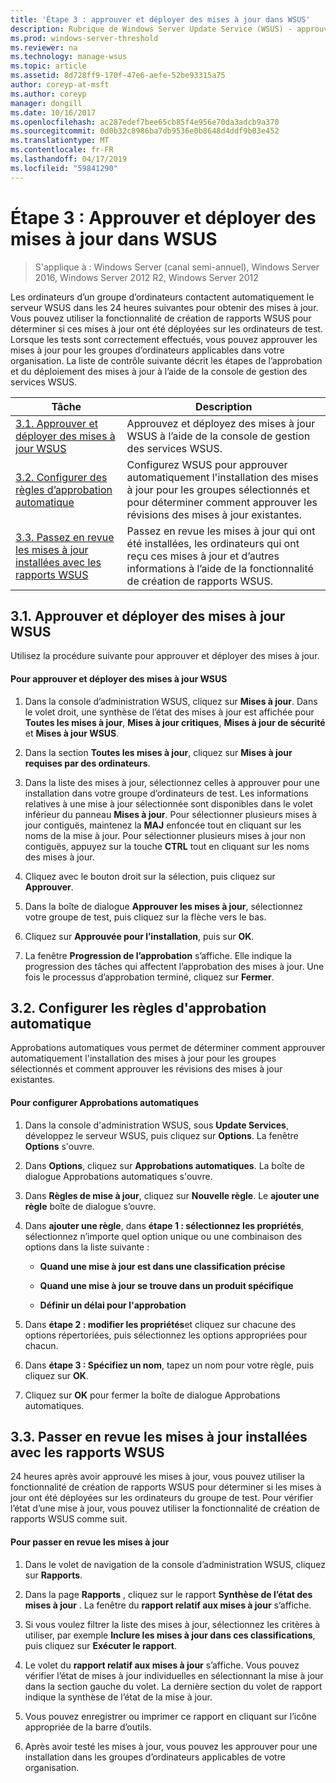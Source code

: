 ```yaml
---
title: 'Étape 3 : approuver et déployer des mises à jour dans WSUS'
description: Rubrique de Windows Server Update Service (WSUS) - approuver et déployer des mises à jour dans WSUS est la troisième étape dans un processus en quatre étapes pour le déploiement de WSUS
ms.prod: windows-server-threshold
ms.reviewer: na
ms.technology: manage-wsus
ms.topic: article
ms.assetid: 8d728ff9-170f-47e6-aefe-52be93315a75
author: coreyp-at-msft
ms.author: coreyp
manager: dongill
ms.date: 10/16/2017
ms.openlocfilehash: ac287edef7bee65cb85f4e956e70da3adcb9a370
ms.sourcegitcommit: 0d0b32c8986ba7db9536e0b8648d4ddf9b03e452
ms.translationtype: MT
ms.contentlocale: fr-FR
ms.lasthandoff: 04/17/2019
ms.locfileid: "59841290"
---
```

# <a name="step-3-approve-and-deploy-updates-in-wsus"></a>Étape 3 : Approuver et déployer des mises à jour dans WSUS

>S'applique à : Windows Server (canal semi-annuel), Windows Server 2016, Windows Server 2012 R2, Windows Server 2012

Les ordinateurs d’un groupe d’ordinateurs contactent automatiquement le serveur WSUS dans les 24 heures suivantes pour obtenir des mises à jour. Vous pouvez utiliser la fonctionnalité de création de rapports WSUS pour déterminer si ces mises à jour ont été déployées sur les ordinateurs de test. Lorsque les tests sont correctement effectués, vous pouvez approuver les mises à jour pour les groupes d’ordinateurs applicables dans votre organisation. La liste de contrôle suivante décrit les étapes de l’approbation et du déploiement des mises à jour à l’aide de la console de gestion des services WSUS.

|Tâche|Description|
|----|--------|
|[3.1. Approuver et déployer des mises à jour WSUS](3-approve-and-deploy-updates-in-wsus.md#BKM_3.1.)|Approuvez et déployez des mises à jour WSUS à l’aide de la console de gestion des services WSUS.|
|[3.2. Configurer des règles d’approbation automatique](3-approve-and-deploy-updates-in-wsus.md#BKM_3.2.a.)|Configurez WSUS pour approuver automatiquement l'installation des mises à jour pour les groupes sélectionnés et pour déterminer comment approuver les révisions des mises à jour existantes.|
|[3.3. Passez en revue les mises à jour installées avec les rapports WSUS](3-approve-and-deploy-updates-in-wsus.md#BKM_3.3.)|Passez en revue les mises à jour qui ont été installées, les ordinateurs qui ont reçu ces mises à jour et d’autres informations à l’aide de la fonctionnalité de création de rapports WSUS.|

## <a name="BKM_3.1."></a>3.1. Approuver et déployer des mises à jour WSUS
Utilisez la procédure suivante pour approuver et déployer des mises à jour.

#### <a name="to-approve-and-deploy-wsus-updates"></a>Pour approuver et déployer des mises à jour WSUS

1.  Dans la console d’administration WSUS, cliquez sur **Mises à jour**. Dans le volet droit, une synthèse de l’état des mises à jour est affichée pour **Toutes les mises à jour**, **Mises à jour critiques**, **Mises à jour de sécurité** et **Mises à jour WSUS**.

2.  Dans la section **Toutes les mises à jour**, cliquez sur **Mises à jour requises par des ordinateurs**.

3.  Dans la liste des mises à jour, sélectionnez celles à approuver pour une installation dans votre groupe d’ordinateurs de test. Les informations relatives à une mise à jour sélectionnée sont disponibles dans le volet inférieur du panneau **Mises à jour**. Pour sélectionner plusieurs mises à jour contiguës, maintenez la **MAJ** enfoncée tout en cliquant sur les noms de la mise à jour. Pour sélectionner plusieurs mises à jour non contiguës, appuyez sur la touche **CTRL** tout en cliquant sur les noms des mises à jour.

4.  Cliquez avec le bouton droit sur la sélection, puis cliquez sur **Approuver**.

5.  Dans la boîte de dialogue **Approuver les mises à jour**, sélectionnez votre groupe de test, puis cliquez sur la flèche vers le bas.

6.  Cliquez sur **Approuvée pour l’installation**, puis sur **OK**.

7.  La fenêtre **Progression de l’approbation** s’affiche. Elle indique la progression des tâches qui affectent l’approbation des mises à jour. Une fois le processus d’approbation terminé, cliquez sur **Fermer**.

## <a name="BKM_3.2.a."></a>3.2. Configurer les règles d'approbation automatique
Approbations automatiques vous permet de déterminer comment approuver automatiquement l'installation des mises à jour pour les groupes sélectionnés et comment approuver les révisions des mises à jour existantes.

#### <a name="to-configure-automatic-approvals"></a>Pour configurer Approbations automatiques

1.  Dans la console d'administration WSUS, sous **Update Services**, développez le serveur WSUS, puis cliquez sur **Options**. La fenêtre **Options** s'ouvre.

2.  Dans **Options**, cliquez sur **Approbations automatiques**. La boîte de dialogue Approbations automatiques s'ouvre.

3.  Dans **Règles de mise à jour**, cliquez sur **Nouvelle règle**. Le **ajouter une règle** boîte de dialogue s’ouvre.

4.  Dans **ajouter une règle**, dans **étape 1 : sélectionnez les propriétés**, sélectionnez n’importe quel option unique ou une combinaison des options dans la liste suivante :

    -   **Quand une mise à jour est dans une classification précise**

    -   **Quand une mise à jour se trouve dans un produit spécifique**

    -   **Définir un délai pour l'approbation**

5.  Dans **étape 2 : modifier les propriétés**et cliquez sur chacune des options répertoriées, puis sélectionnez les options appropriées pour chacun.

6.  Dans **étape 3 : Spécifiez un nom**, tapez un nom pour votre règle, puis cliquez sur **OK**.

7.  Cliquez sur **OK** pour fermer la boîte de dialogue Approbations automatiques.

## <a name="BKM_3.3."></a>3.3. Passer en revue les mises à jour installées avec les rapports WSUS
24 heures après avoir approuvé les mises à jour, vous pouvez utiliser la fonctionnalité de création de rapports WSUS pour déterminer si les mises à jour ont été déployées sur les ordinateurs du groupe de test. Pour vérifier l’état d’une mise à jour, vous pouvez utiliser la fonctionnalité de création de rapports WSUS comme suit.

#### <a name="to-review-updates"></a>Pour passer en revue les mises à jour

1.  Dans le volet de navigation de la console d’administration WSUS, cliquez sur **Rapports**.

2.  Dans la page **Rapports** , cliquez sur le rapport **Synthèse de l’état des mises à jour** . La fenêtre du **rapport relatif aux mises à jour** s’affiche.

3.  Si vous voulez filtrer la liste des mises à jour, sélectionnez les critères à utiliser, par exemple **Inclure les mises à jour dans ces classifications**, puis cliquez sur **Exécuter le rapport**.

4.  Le volet du **rapport relatif aux mises à jour** s’affiche. Vous pouvez vérifier l’état de mises à jour individuelles en sélectionnant la mise à jour dans la section gauche du volet. La dernière section du volet de rapport indique la synthèse de l’état de la mise à jour.

5.  Vous pouvez enregistrer ou imprimer ce rapport en cliquant sur l’icône appropriée de la barre d’outils.

6.  Après avoir testé les mises à jour, vous pouvez les approuver pour une installation dans les groupes d’ordinateurs applicables de votre organisation.

